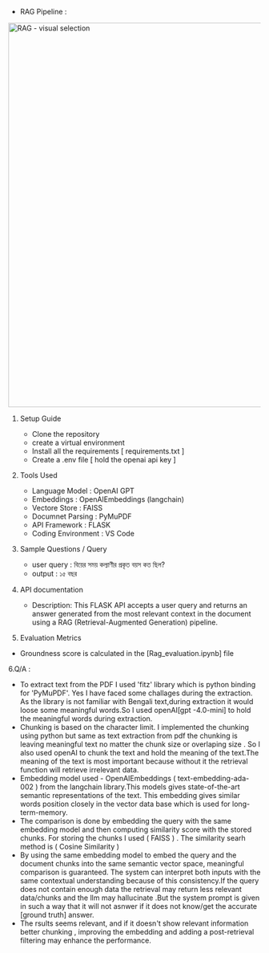 

* RAG Pipeline : 
   
<img width="589" height="766" alt="RAG - visual selection" src="https://github.com/user-attachments/assets/04d83dd5-10f6-4fc2-bf39-ad2b3c216503" />

1. Setup Guide
   - Clone the repository
   - create a virtual environment
   - Install all the requirements [ requirements.txt ]
   - Create a .env file [ hold the openai api key ]

2. Tools Used
   - Language Model : OpenAI GPT
   - Embeddings : OpenAIEmbeddings (langchain)
   - Vectore Store : FAISS
   - Documnet Parsing : PyMuPDF
   - API Framework : FLASK
   - Coding Environment : VS Code

3. Sample Questions / Query
   - user query : বিয়ের সময় কল্যাণীর প্রকৃত বয়স কত ছিল?
   - output : ১৫ বছর

4. API documentation
   - Description: This FLASK API accepts a user query and returns an answer generated from the most relevant context in the document using a RAG (Retrieval-Augmented Generation) pipeline.

5. Evaluation Metrics
  - Groundness score is calculated in the [Rag_evaluation.ipynb] file


6.Q/A : 
   - To extract text from the PDF I used  'fitz' library which is python binding for 'PyMuPDF'. Yes I have faced some challages during the extraction. As the library is not familiar with Bengali text,during extraction it would loose some meaningful words.So I used openAI[gpt -4.0-mini]  to hold the meaningful words during extraction.
   - Chunking is based on the character limit. I implemented the chunking using python but same as text extraction from pdf the chunking is leaving meaningful text no matter the chunk size or overlaping size . So I also used openAI to chunk the text and hold the meaning of the text.The meaning of the text is most important because without it the retrieval function will retrieve irrelevant data.
   - Embedding model used - OpenAIEmbeddings ( text-embedding-ada-002 ) from the langchain library.This models gives state-of-the-art semantic representations of the text. This embedding gives similar words position closely in the vector data base which is used for long-term-memory.
   - The comparison is done by embedding the query with the same embedding model and then computing similarity score with the stored chunks. For storing the chunks I used ( FAISS ) . The similarity searh method is ( Cosine Similarity )
   - By using the same embedding model to embed the query and the document chunks into the same semantic vector space, meaningful comparison is guaranteed. The system can interpret both inputs with the same contextual understanding because of this consistency.If the query does not contain enough data the retrieval may return less relevant data/chunks and the llm may hallucinate .But the system prompt is given in such a way that it will not asnwer if it does not know/get  the accurate [ground truth] answer.
   -  The rsults seems relevant, and if it doesn't show relevant information better chunking , improving the embedding and adding a post-retrieval filtering may enhance the performance.
     
